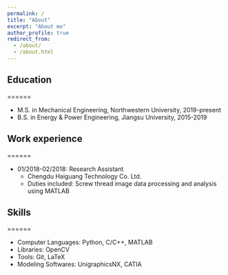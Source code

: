 ```yaml
---
permalink: /
title: "About"
excerpt: "About me"
author_profile: true
redirect_from: 
  - /about/
  - /about.html
---
```


## Education
======
* M.S. in Mechanical Engineering, Northwestern University, 2019-present
* B.S. in Energy & Power Engineering, Jiangsu University, 2015-2019

## Work experience
======
* 01/2018-02/2018: Research Assistant
  * Chengdu Haiguang Technology Co. Ltd.
  * Duties included: Screw thread image data processing and analysis using MATLAB
  
## Skills
======
* Computer Languages: Python, C/C++, MATLAB
* Libraries: OpenCV
* Tools: Git, LaTeX
* Modeling Softwares: UnigraphicsNX, CATIA